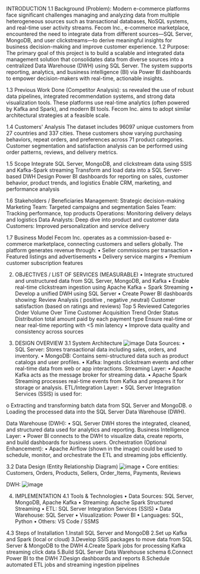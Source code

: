 INTRODUCTION
1.1 Background (Problem):
Modern e-commerce platforms face significant challenges managing and analyzing data from multiple heterogeneous sources such as transactional databases, NoSQL systems, and real-time user activity streams. Fecom Inc., e-commerce marketplace, encountered the need to integrate data from different sources—SQL Server, MongoDB, and user clickstreams—to derive meaningful insights for business decision-making and improve customer experience.
1.2 Purpose:
The primary goal of this project is to build a scalable and integrated data management solution that consolidates data from diverse sources into a centralized Data Warehouse (DWH) using SQL Server. The system supports reporting, analytics, and business intelligence (BI) via Power BI dashboards to empower decision-makers with real-time, actionable insights.

1.3 Previous Work Done (Competitor Analysis):
ss revealed the use of robust data pipelines, integrated recommendation systems, and strong data visualization tools. These platforms use real-time analytics (often powered by Kafka and Spark), and modern BI tools. Fecom Inc. aims to adopt similar architectural strategies at a feasible scale.

1.4 Customers' Analysis
The dataset includes 96097 unique customers from 27 countries and 337 cities. These customers show varying purchasing behaviors, repeat orders, and preferences across 71 product categories. Customer segmentation and satisfaction analysis can be performed using order patterns, reviews, and delivery metrics.

1.5 Scope
Integrate SQL Server, MongoDB, and clickstream data using SSIS and Kafka-Spark streaming
Transform and load data into a SQL Server-based DWH
Design Power BI dashboards for reporting on sales, customer behavior, product trends, and logistics
Enable CRM, marketing, and performance analysis

1.6 Stakeholders / Beneficiaries
Management: Strategic decision-making
Marketing Team: Targeted campaigns and segmentation
Sales Team: Tracking performance, top products
Operations: Monitoring delivery delays and logistics
Data Analysts: Deep dive into product and customer data
Customers: Improved personalization and service delivery

1.7 Business Model
Fecom Inc. operates as a commission-based e-commerce marketplace, connecting customers and sellers globally. The platform generates revenue through:
• Seller commissions per transaction
• Featured listings and advertisements
• Delivery service margins
• Premium customer subscription features

2. OBJECTIVES / LIST OF SERVICES (MEASURABLE)
• Integrate structured and unstructured data from SQL Server, MongoDB, and Kafka
• Enable real-time clickstream ingestion using Apache Kafka + Spark Streaming
• Develop a unified DWH using SQL Server
• Create Power BI dashboards showing:
  Review Analysis ( positive , negative ,neutral)
  Customer satisfaction (based on ratings and reviews)
  Top 5 Reviewed Categories
  Order Volume Over Time
  Customer Acquisition Trend
  Order Status Distribution
  total amount paid by each payment type
Ensure real-time or near real-time reporting with <5 min latency
• Improve data quality and consistency across sources

3. DESIGN OVERVIEW
3.1 System Architecture
   ![image](https://github.com/user-attachments/assets/06e344f0-8e48-4832-955f-fab198b631b2)
   Data Sources:
• SQL Server: Stores transactional data including sales, orders, and inventory.
• MongoDB: Contains semi-structured data such as product catalogs and user profiles.
• Kafka: Ingests clickstream events and other real-time data from web or app interactions.
  Streaming Layer:
• Apache Kafka acts as the message broker for streaming data.
• Apache Spark Streaming processes real-time events from Kafka and prepares it for storage or analysis.
  ETL/Integration Layer:
• SQL Server Integration Services (SSIS) is used for:

o Extracting and transforming batch data from SQL Server and MongoDB.
o Loading the processed data into the SQL Server Data Warehouse (DWH).

Data Warehouse (DWH):
  • SQL Server DWH stores the integrated, cleaned, and structured data used for analytics and reporting.
Business Intelligence Layer:
• Power BI connects to the DWH to visualize data, create reports, and build dashboards for business users.
Orchestration (Optional Enhancement):
• Apache Airflow (shown in the image) could be used to schedule, monitor, and orchestrate the ETL and streaming jobs efficiently.

3.2 Data Design (Entity Relationship Diagram)
![image](https://github.com/user-attachments/assets/0c73940f-9c58-4a80-9921-5f778a67842d)
• Core entities: Customers, Orders, Products, Sellers, Order_Items, Payments, Reviews

DWH:
![image](https://github.com/user-attachments/assets/496503cb-9d6c-41b5-a50a-f4da2dd01482)

4. IMPLEMENTATION
4.1 Tools & Technologies
• Data Sources: SQL Server, MongoDB, Apache Kafka
• Streaming: Apache Spark Structured Streaming
• ETL: SQL Server Integration Services (SSIS)
• Data Warehouse: SQL Server
• Visualization: Power BI
• Languages: SQL, Python
• Others: VS Code / SSMS

4.3 Steps of Installation
1.Install SQL Server and MongoDB
2.Set up Kafka and Spark (local or cloud)
3.Develop SSIS packages to move data from SQL Server & MongoDB to the DWH
4.Create Spark jobs for processing Kafka streaming click data
5.Build SQL Server Data Warehouse schema
6.Connect Power BI to the DWH
7.Design dashboards and reports
8.Schedule automated ETL jobs and streaming ingestion pipelines
